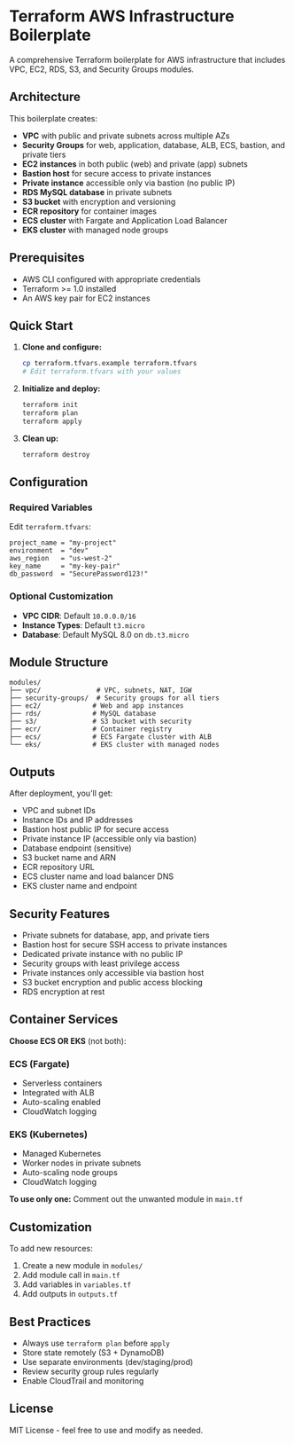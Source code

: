 # Terraform AWS Infrastructure Boilerplate

A comprehensive Terraform boilerplate for AWS infrastructure that includes VPC, EC2, RDS, S3, and Security Groups modules.

## Architecture

This boilerplate creates:
- **VPC** with public and private subnets across multiple AZs
- **Security Groups** for web, application, database, ALB, ECS, bastion, and private tiers
- **EC2 instances** in both public (web) and private (app) subnets
- **Bastion host** for secure access to private instances
- **Private instance** accessible only via bastion (no public IP)
- **RDS MySQL database** in private subnets
- **S3 bucket** with encryption and versioning
- **ECR repository** for container images
- **ECS cluster** with Fargate and Application Load Balancer
- **EKS cluster** with managed node groups

## Prerequisites

- AWS CLI configured with appropriate credentials
- Terraform >= 1.0 installed
- An AWS key pair for EC2 instances

## Quick Start

1. **Clone and configure:**
   ```bash
   cp terraform.tfvars.example terraform.tfvars
   # Edit terraform.tfvars with your values
   ```

2. **Initialize and deploy:**
   ```bash
   terraform init
   terraform plan
   terraform apply
   ```

3. **Clean up:**
   ```bash
   terraform destroy
   ```

## Configuration

### Required Variables

Edit `terraform.tfvars`:

```hcl
project_name = "my-project"
environment  = "dev"
aws_region   = "us-west-2"
key_name     = "my-key-pair"
db_password  = "SecurePassword123!"
```

### Optional Customization

- **VPC CIDR**: Default `10.0.0.0/16`
- **Instance Types**: Default `t3.micro`
- **Database**: Default MySQL 8.0 on `db.t3.micro`

## Module Structure

```
modules/
├── vpc/              # VPC, subnets, NAT, IGW
├── security-groups/  # Security groups for all tiers
├── ec2/             # Web and app instances
├── rds/             # MySQL database
├── s3/              # S3 bucket with security
├── ecr/             # Container registry
├── ecs/             # ECS Fargate cluster with ALB
└── eks/             # EKS cluster with managed nodes
```

## Outputs

After deployment, you'll get:
- VPC and subnet IDs
- Instance IDs and IP addresses
- Bastion host public IP for secure access
- Private instance IP (accessible only via bastion)
- Database endpoint (sensitive)
- S3 bucket name and ARN
- ECR repository URL
- ECS cluster name and load balancer DNS
- EKS cluster name and endpoint

## Security Features

- Private subnets for database, app, and private tiers
- Bastion host for secure SSH access to private instances
- Dedicated private instance with no public IP
- Security groups with least privilege access
- Private instances only accessible via bastion host
- S3 bucket encryption and public access blocking
- RDS encryption at rest

## Container Services

**Choose ECS OR EKS** (not both):

### ECS (Fargate)
- Serverless containers
- Integrated with ALB
- Auto-scaling enabled
- CloudWatch logging

### EKS (Kubernetes)
- Managed Kubernetes
- Worker nodes in private subnets
- Auto-scaling node groups
- CloudWatch logging

**To use only one:**
Comment out the unwanted module in `main.tf`

## Customization

To add new resources:
1. Create a new module in `modules/`
2. Add module call in `main.tf`
3. Add variables in `variables.tf`
4. Add outputs in `outputs.tf`

## Best Practices

- Always use `terraform plan` before `apply`
- Store state remotely (S3 + DynamoDB)
- Use separate environments (dev/staging/prod)
- Review security group rules regularly
- Enable CloudTrail and monitoring

## License

MIT License - feel free to use and modify as needed.